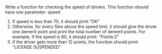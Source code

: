 Write a function for checking the speed of drivers. This function should have one parameter: speed
  1. If speed is less than 70, it should print "OK"
  2. Otherwise, for every 5km above the speed limit, it should give the driver one demerit point and print the total number of demerit          points. For example, if the speed is 80, it should print: "Points:2"
  3. If the driver gets more than 12 points, the function should print: "LICENSE SUSPENDED"
